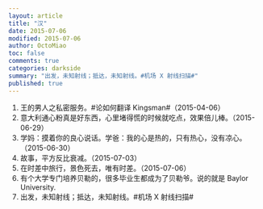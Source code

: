 ```yaml
---
layout: article
title: "汉"
date: 2015-07-06
modified: 2015-07-06
author: OctoMiao
toc: false
comments: true
categories: darkside
summary: "出发，未知射线；抵达，未知射线。#机场 X 射线扫描#"
published: true
---
```


1. 王的男人之私密服务。#论如何翻译 Kingsman#（2015-04-06）
2. 意大利通心粉真是好东西，心里堵得慌的时候就吃点，效果倍儿棒。（2015-06-29）
3. 学妈：摸着你的良心说话。学爸：我的心是热的，只有热心，没有凉心。（2015-06-30）
4. 故事，平方反比衰减。（2015-07-03）
5. 在时差中旅行，景色死去，唯有时差。（2015-07-06）
6. 有个大学专门培养贝勒的，很多毕业生都成为了贝勒爷。说的就是 Baylor University. 
7. 出发，未知射线；抵达，未知射线。#机场 X 射线扫描#